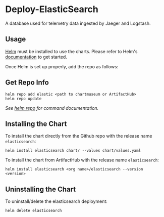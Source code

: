 # Deploy-ElasticSearch

A database used for telemetry data ingested by Jaeger and Logstash.

## Usage

[Helm](https://helm.sh) must be installed to use the charts.
Please refer to Helm's [documentation](https://helm.sh/docs/) to get started.

Once Helm is set up properly, add the repo as follows:

## Get Repo Info

```console
helm repo add elastic <path to chartmuseum or ArtifactHub>
helm repo update
```

_See [helm repo](https://helm.sh/docs/helm/helm_repo/) for command documentation._

## Installing the Chart

To install the chart directly from the Github repo with the release name `elasticsearch`:

```console
helm install elasticsearch chart/ --values chart/values.yaml
```

To install the chart from ArtifactHub with the release name `elasticsearch`:

```console
helm install elasticsearch <org name>/elasticsearch --version <version> 
```

## Uninstalling the Chart

To uninstall/delete the elasticsearch deployment:

```console
helm delete elasticsearch
```
